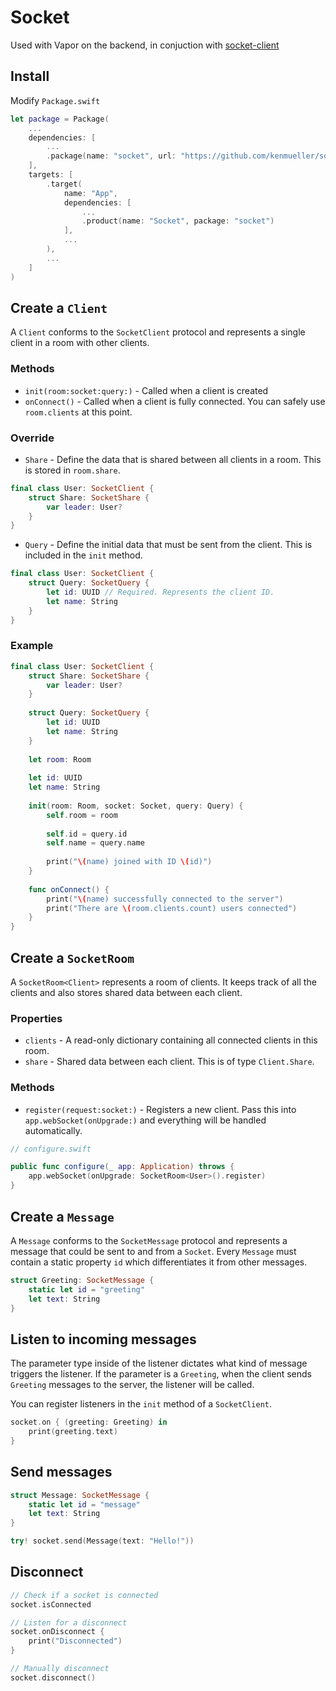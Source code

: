 # Socket

Used with Vapor on the backend, in conjuction with [socket-client](https://github.com/kenmueller/socket-client)

## Install

Modify `Package.swift`

```swift
let package = Package(
    ...
    dependencies: [
        ...
        .package(name: "socket", url: "https://github.com/kenmueller/socket-server.git", from: "1.0.0")
    ],
    targets: [
        .target(
            name: "App",
            dependencies: [
                ...
                .product(name: "Socket", package: "socket")
            ],
            ...
        ),
        ...
    ]
)
```

## Create a `Client`

A `Client` conforms to the `SocketClient` protocol and represents a single client in a room with other clients.

### Methods

- `init(room:socket:query:)` - Called when a client is created
- `onConnect()` - Called when a client is fully connected. You can safely use `room.clients` at this point.

### Override

- `Share` - Define the data that is shared between all clients in a room. This is stored in `room.share`.

```swift
final class User: SocketClient {
    struct Share: SocketShare {
        var leader: User?
    }
}
```

- `Query` - Define the initial data that must be sent from the client. This is included in the `init` method.

```swift
final class User: SocketClient {
    struct Query: SocketQuery {
        let id: UUID // Required. Represents the client ID.
        let name: String
    }
}
```

### Example

```swift
final class User: SocketClient {
    struct Share: SocketShare {
        var leader: User?
    }
    
    struct Query: SocketQuery {
        let id: UUID
        let name: String
    }
    
    let room: Room
    
    let id: UUID
    let name: String
    
    init(room: Room, socket: Socket, query: Query) {
        self.room = room
        
        self.id = query.id
        self.name = query.name
        
        print("\(name) joined with ID \(id)")
    }
    
    func onConnect() {
        print("\(name) successfully connected to the server")
        print("There are \(room.clients.count) users connected")
    }
}
```

## Create a `SocketRoom`

A `SocketRoom<Client>` represents a room of clients. It keeps track of all the clients and also stores shared data between each client.

### Properties

- `clients` - A read-only dictionary containing all connected clients in this room.
- `share` - Shared data between each client. This is of type `Client.Share`.

### Methods

- `register(request:socket:)` - Registers a new client. Pass this into `app.webSocket(onUpgrade:)` and everything will be handled automatically.

```swift
// configure.swift

public func configure(_ app: Application) throws {
    app.webSocket(onUpgrade: SocketRoom<User>().register)
}
```

## Create a `Message`

A `Message` conforms to the `SocketMessage` protocol and represents a message that could be sent to and from a `Socket`. Every `Message` must contain a static property `id` which differentiates it from other messages.

```swift
struct Greeting: SocketMessage {
    static let id = "greeting"
    let text: String
}
```

## Listen to incoming messages

The parameter type inside of the listener dictates what kind of message triggers the listener. If the parameter is a `Greeting`, when the client sends `Greeting` messages to the server, the listener will be called.

You can register listeners in the `init` method of a `SocketClient`.

```swift
socket.on { (greeting: Greeting) in
    print(greeting.text)
}
```

## Send messages

```swift
struct Message: SocketMessage {
    static let id = "message"
    let text: String
}

try! socket.send(Message(text: "Hello!"))
```

## Disconnect

```swift
// Check if a socket is connected
socket.isConnected

// Listen for a disconnect
socket.onDisconnect {
    print("Disconnected")
}

// Manually disconnect
socket.disconnect()
```
